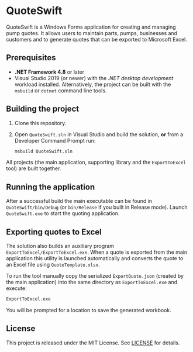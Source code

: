 # QuoteSwift

QuoteSwift is a Windows Forms application for creating and managing pump quotes. It allows users to maintain parts, pumps, businesses and customers and to generate quotes that can be exported to Microsoft Excel.

## Prerequisites

- **.NET Framework 4.8** or later
- Visual Studio 2019 (or newer) with the *.NET desktop development* workload installed.  Alternatively, the project can be built with the `msbuild` or `dotnet` command line tools.

## Building the project

1. Clone this repository.
2. Open `QuoteSwift.sln` in Visual Studio and build the solution, **or** from a Developer Command Prompt run:

   ```bash
   msbuild QuoteSwift.sln
   ```

All projects (the main application, supporting library and the `ExportToExcel` tool) are built together.

## Running the application

After a successful build the main executable can be found in `QuoteSwift/bin/Debug` (or `bin/Release` if you built in Release mode). Launch `QuoteSwift.exe` to start the quoting application.

## Exporting quotes to Excel

The solution also builds an auxiliary program `ExportToExcel/ExportToExcel.exe`. When a quote is exported from the main application this utility is launched automatically and converts the quote to an Excel file using `QuoteTemplate.xlsx`.

To run the tool manually copy the serialized `ExportQuote.json` (created by the main application) into the same directory as `ExportToExcel.exe` and execute:

```bash
ExportToExcel.exe
```

You will be prompted for a location to save the generated workbook.

## License

This project is released under the MIT License. See [LICENSE](LICENSE) for details.
